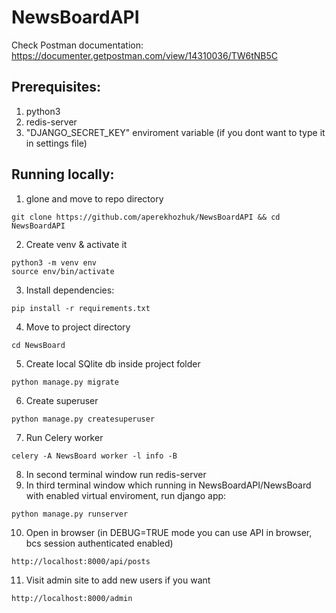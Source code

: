 # NewsBoardAPI

Check Postman documentation:
https://documenter.getpostman.com/view/14310036/TW6tNB5C


## Prerequisites:
1) python3
2) redis-server
3) "DJANGO_SECRET_KEY" enviroment variable (if you dont want to type it in settings file)

## Running locally:
1) glone and move to repo directory
```
git clone https://github.com/aperekhozhuk/NewsBoardAPI && cd NewsBoardAPI
```
2) Create venv & activate it
```
python3 -m venv env
source env/bin/activate
```
3) Install dependencies:
```
pip install -r requirements.txt
```
4) Move to project directory
```
cd NewsBoard
```
5) Create local SQlite db inside project folder
```
python manage.py migrate
```
6) Create superuser
```
python manage.py createsuperuser
```
7) Run Celery worker
```
celery -A NewsBoard worker -l info -B
```
8) In second terminal window run redis-server
10) In third terminal window which running in NewsBoardAPI/NewsBoard with enabled virtual enviroment, run django app:
```
python manage.py runserver
```
10) Open in browser (in DEBUG=TRUE mode you can use API in browser, bcs session authenticated enabled)
```
http://localhost:8000/api/posts
```
11) Visit admin site to add new users if you want
```
http://localhost:8000/admin
```
